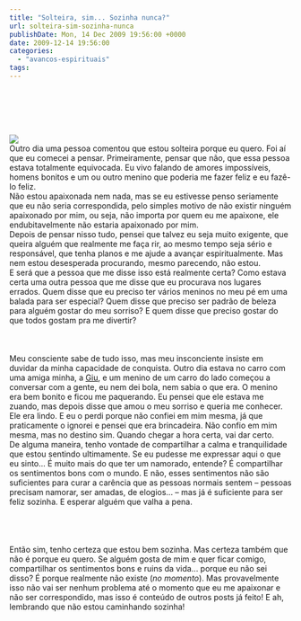 ```yaml
---
title: "Solteira, sim... Sozinha nunca?"
url: solteira-sim-sozinha-nunca
publishDate: Mon, 14 Dec 2009 19:56:00 +0000
date: 2009-12-14 19:56:00
categories: 
  - "avancos-espirituais"
tags: 
---
```

<span><span></span></span><br><span></span><br><span></span><br><span></span><br><span><div><a href="http://1.bp.blogspot.com/_BzqI_RDZ6O4/SyaWNnHWS_I/AAAAAAAABXc/bWWd1Uu-liw/s1600-h/balloon1big.JPG" imageanchor="1"><span><img border="0" src="http://1.bp.blogspot.com/_BzqI_RDZ6O4/SyaWNnHWS_I/AAAAAAAABXc/bWWd1Uu-liw/s200/balloon1big.JPG"></span></a><br></div><div><div><div><span><span> </span><span>             </span></span><span>Outro dia uma pessoa comentou que estou solteira porque eu quero. Foi aí que eu comecei a pensar. Primeiramente, pensar que não, que essa pessoa estava totalmente equivocada. Eu vivo falando de amores impossíveis, homens bonitos e um ou outro menino que poderia me fazer feliz e eu fazê-lo feliz.</span><br></div></div><div><div><span><span>              </span></span><span>Não estou apaixonada nem nada, mas se eu estivesse penso seriamente que eu não seria correspondida, pelo simples motivo de não existir ninguém apaixonado por mim, ou seja, não importa por quem eu me apaixone, ele endubitavelmente não estaria apaixonado por mim.</span><br><span><span>              </span></span><span>Depois de pensar nisso tudo, pensei que talvez eu seja muito exigente, que queira alguém que realmente me faça rir, ao mesmo tempo seja sério e responsável, que tenha planos e me ajude a avançar espiritualmente. Mas nem estou desesperada procurando, mesmo parecendo, não estou.</span><br><span><span><span><span><span>         </span></span></span><span><span>E será que a pessoa que me disse isso está realmente certa? Como estava certa uma outra pessoa que me disse que eu procurava nos lugares errados. Quem disse que eu preciso ter vários meninos no meu pé em uma balada para ser especial? Quem disse que preciso ser padrão de beleza para alguém gostar do meu sorriso? E quem disse que preciso gostar do que todos gostam pra me divertir?</span></span></span></span><br></div></div></div></span><span><span></span></span><br><span><span></span></span><br><span><span></span></span><br><span><span><div><div><div><span><span><span>              </span></span></span><span><span>Meu consciente sabe de tudo isso, mas meu insconciente insiste em duvidar da minha capacidade de conquista. Outro dia estava no carro com uma amiga minha, a </span></span><a href="http://www.twitter.com/giu_yeah"><span><span>Giu</span></span></a><span><span>, e um menino de um carro do lado começou a conversar com a gente, eu nem dei bola, nem sabia o que era. O menino era bem bonito e ficou me paquerando. Eu pensei que ele estava me zuando, mas depois disse que amou o meu sorriso e queria me conhecer. Ele era lindo. E eu o perdi porque não confiei em mim mesma, já que praticamente o ignorei e pensei que era brincadeira. Não confio em mim mesma, mas no destino sim. Quando chegar a hora certa, vai dar certo.</span></span><br><span><span><span><span><span>              </span></span><span>De alguma maneira, tenho vontade de compartilhar a calma e tranquilidade que estou sentindo ultimamente. Se eu pudesse me expressar aqui o que eu sinto... É muito mais do que ter um namorado, entende? É compartilhar os sentimentos bons com o mundo. E não, esses sentimentos não são suficientes para curar a carência que as pessoas normais sentem – pessoas precisam namorar, ser amadas, de elogios... – mas já é suficiente para ser feliz sozinha. E esperar alguém que valha a pena.</span></span></span></span><br></div></div><span></span><br><span></span><br><span></span><br><span></span><br><span><div><div><span><span>              </span></span><span>Então sim, tenho certeza que estou bem sozinha. Mas certeza também que não é porque eu quero. Se alguém gosta de mim e quer ficar comigo, compartilhar os sentimentos bons e ruins da vida... porque eu não sei disso? É porque realmente não existe (<i>no momento</i>). Mas provavelmente isso não vai ser nenhum problema até o momento que eu me apaixonar e não ser correspondido, mas isso é conteúdo de outros posts já feito! E ah, lembrando que não estou caminhando sozinha!</span><br></div><div><span><br></span><br></div></div></span><br><div><br></div></div><div></div></span></span>
